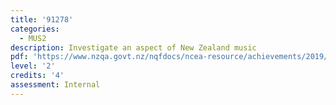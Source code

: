 ```yaml
---
title: '91278'
categories:
  - MUS2
description: Investigate an aspect of New Zealand music
pdf: 'https://www.nzqa.govt.nz/nqfdocs/ncea-resource/achievements/2019/as91278.pdf'
level: '2'
credits: '4'
assessment: Internal
---
```


